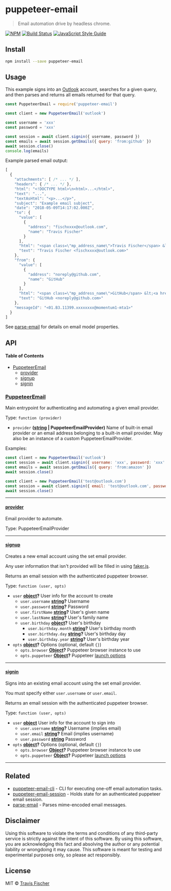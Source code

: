# puppeteer-email

> Email automation drive by headless chrome.

[![NPM](https://img.shields.io/npm/v/puppeteer-email.svg)](https://www.npmjs.com/package/puppeteer-email) [![Build Status](https://travis-ci.com/transitive-bullshit/puppeteer-email.svg?branch=master)](https://travis-ci.com/transitive-bullshit/puppeteer-email) [![JavaScript Style Guide](https://img.shields.io/badge/code_style-standard-brightgreen.svg)](https://standardjs.com)

## Install

```bash
npm install --save puppeteer-email
```

## Usage

This example signs into an [Outlook](https://outlook.live.com) account, searches for a given query, and then parses and returns all emails returned for that query.

```js
const PuppeteerEmail = require('puppeteer-email')

const client = new PuppeteerEmail('outlook')

const username = 'xxx'
const password = 'xxx'

const session = await client.signin({ username, password })
const emails = await session.getEmails({ query: 'from:github' })
await session.close()
console.log(emails)
```

Example parsed email output:

```js
[
  {
    "attachments": [ /* ... */ ],
    "headers": { /* ... */ },
    "html": "<!DOCTYPE html>\n<html>...</html>",
    "text": "...",
    "textAsHtml": "<p>...</p>",
    "subject": "Example email subject",
    "date": "2018-05-09T14:17:02.000Z",
    "to": {
      "value": [
        {
          "address": "fischxxxx@outlook.com",
          "name": "Travis Fischer"
        }
      ],
      "html": "<span class=\"mp_address_name\">Travis Fischer</span> &lt;<a href=\"mailto:fischxxxx@outlook.com\" class=\"mp_address_email\">fischxxxx@outlook.com</a>&gt;",
      "text": "Travis Fischer <fischxxxx@outlook.com>"
    },
    "from": {
      "value": [
        {
          "address": "noreply@github.com",
          "name": "GitHub"
        }
      ],
      "html": "<span class=\"mp_address_name\">GitHub</span> &lt;<a href=\"mailto:noreply@github.com\" class=\"mp_address_email\">noreply@github.com</a>&gt;",
      "text": "GitHub <noreply@github.com>"
    },
    "messageId": "<01.B3.11399.xxxxxxxx@momentum1-mta1>"
  }
]
```

See [parse-email](https://github.com/transitive-bullshit/parse-email) for details on email model properties.

## API

<!-- Generated by documentation.js. Update this documentation by updating the source code. -->

#### Table of Contents

-   [PuppeteerEmail](#puppeteeremail)
    -   [provider](#provider)
    -   [signup](#signup)
    -   [signin](#signin)

### [PuppeteerEmail](https://github.com/transitive-bullshit/puppeteer-email/blob/f5e0b1eac196eb5665c862c6e2556b32c3ce6c0e/packages/puppeteer-email/index.js#L28-L131)

Main entrypoint for authenticating and automating a given email provider.

Type: `function (provider)`

-   `provider` **([string](https://developer.mozilla.org/docs/Web/JavaScript/Reference/Global_Objects/String) | PuppeteerEmailProvider)** Name of built-in email provider or an
    email address belonging to a built-in email provider. May also be an instance of a
    custom PuppeteerEmailProvider.

Examples:

```javascript
const client = new PuppeteerEmail('outlook')
const session = await client.signin({ username: 'xxx', password: 'xxx' })
const emails = await session.getEmails({ query: 'from:amazon' })
await session.close()
```

```javascript
const client = new PuppeteerEmail('test@outlook.com')
const session = await client.signin({ email: 'test@outlook.com', password: 'xxx' })
await session.close()
```

* * *

#### [provider](https://github.com/transitive-bullshit/puppeteer-email/blob/f5e0b1eac196eb5665c862c6e2556b32c3ce6c0e/packages/puppeteer-email/index.js#L45-L45)

Email provider to automate.

Type: PuppeteerEmailProvider

* * *

#### [signup](https://github.com/transitive-bullshit/puppeteer-email/blob/f5e0b1eac196eb5665c862c6e2556b32c3ce6c0e/packages/puppeteer-email/index.js#L71-L88)

Creates a new email account using the set email provider.

Any user information that isn't provided will be filled in using
[faker.js](https://github.com/Marak/Faker.js).

Returns an email session with the authenticated puppeteer browser.

Type: `function (user, opts)`

-   `user` **[object](https://developer.mozilla.org/docs/Web/JavaScript/Reference/Global_Objects/Object)?** User info for the account to create
    -   `user.username` **[string](https://developer.mozilla.org/docs/Web/JavaScript/Reference/Global_Objects/String)?** Username
    -   `user.password` **[string](https://developer.mozilla.org/docs/Web/JavaScript/Reference/Global_Objects/String)?** Password
    -   `user.firstName` **[string](https://developer.mozilla.org/docs/Web/JavaScript/Reference/Global_Objects/String)?** User's given name
    -   `user.lastName` **[string](https://developer.mozilla.org/docs/Web/JavaScript/Reference/Global_Objects/String)?** User's family name
    -   `user.birthday` **[object](https://developer.mozilla.org/docs/Web/JavaScript/Reference/Global_Objects/Object)?** User's birthday
        -   `user.birthday.month` **[string](https://developer.mozilla.org/docs/Web/JavaScript/Reference/Global_Objects/String)?** User's birthday month
        -   `user.birthday.day` **[string](https://developer.mozilla.org/docs/Web/JavaScript/Reference/Global_Objects/String)?** User's birthday day
        -   `user.birthday.year` **[string](https://developer.mozilla.org/docs/Web/JavaScript/Reference/Global_Objects/String)?** User's birthday year
-   `opts` **[object](https://developer.mozilla.org/docs/Web/JavaScript/Reference/Global_Objects/Object)?** Options (optional, default `{}`)
    -   `opts.browser` **[Object](https://developer.mozilla.org/docs/Web/JavaScript/Reference/Global_Objects/Object)?** Puppeteer browser instance to use
    -   `opts.puppeteer` **[Object](https://developer.mozilla.org/docs/Web/JavaScript/Reference/Global_Objects/Object)?** Puppeteer [launch options](https://github.com/GoogleChrome/puppeteer/blob/master/docs/api.md#puppeteerlaunchoptions)

* * *

#### [signin](https://github.com/transitive-bullshit/puppeteer-email/blob/f5e0b1eac196eb5665c862c6e2556b32c3ce6c0e/packages/puppeteer-email/index.js#L108-L130)

Signs into an existing email account using the set email provider.

You must specify either `user.username` or `user.email`.

Returns an email session with the authenticated puppeteer browser.

Type: `function (user, opts)`

-   `user` **[object](https://developer.mozilla.org/docs/Web/JavaScript/Reference/Global_Objects/Object)** User info for the account to sign into
    -   `user.username` **[string](https://developer.mozilla.org/docs/Web/JavaScript/Reference/Global_Objects/String)?** Username (implies email)
    -   `user.email` **[string](https://developer.mozilla.org/docs/Web/JavaScript/Reference/Global_Objects/String)?** Email (implies username)
    -   `user.password` **[string](https://developer.mozilla.org/docs/Web/JavaScript/Reference/Global_Objects/String)** Password
-   `opts` **[object](https://developer.mozilla.org/docs/Web/JavaScript/Reference/Global_Objects/Object)?** Options (optional, default `{}`)
    -   `opts.browser` **[Object](https://developer.mozilla.org/docs/Web/JavaScript/Reference/Global_Objects/Object)?** Puppeteer browser instance to use
    -   `opts.puppeteer` **[Object](https://developer.mozilla.org/docs/Web/JavaScript/Reference/Global_Objects/Object)?** Puppeteer [launch options](https://github.com/GoogleChrome/puppeteer/blob/master/docs/api.md#puppeteerlaunchoptions)

* * *

## Related

-   [puppeteer-email-cli](../puppeteer-email-cli) - CLI for executing one-off email automation tasks.
-   [puppeteer-email-session](../puppeteer-email-session) - Holds state for an authenticated puppeteer email session.
-   [parse-email](https://github.com/transitive-bullshit/parse-email) - Parses mime-encoded email messages.

## Disclaimer

Using this software to violate the terms and conditions of any third-party service is strictly against the intent of this software. By using this software, you are acknowledging this fact and absolving the author or any potential liability or wrongdoing it may cause. This software is meant for testing and experimental purposes only, so please act responsibly.

## License

MIT © [Travis Fischer](https://github.com/transitive-bullshit)
